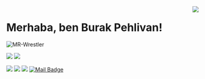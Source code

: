 <img align='right' src="https://github-readme-stats.vercel.app/api?username=MR-Wrestler&show_icons=true">

# Merhaba, ben Burak Pehlivan! 
<p align="left"> <img src="https://komarev.com/ghpvc/?username=MR-Wrestler" alt="MR-Wrestler" /> </p>

[![](https://img.shields.io/twitter/follow/MR-Wrestler?style=social)](https://www.twitter.com/MR.Wrestler)
[![](https://img.shields.io/github/followers/MR-Wrestler?style=social)](https://www.github.com/MR-Wrestler)


[![](https://img.shields.io/badge/twitter-%231DA1F2.svg?&style=for-the-badge&logo=twitter&logoColor=white)](https://www.twitter.com/MR.Wrestler)
[![](https://img.shields.io/badge/linkedin-%230077B5.svg?&style=for-the-badge&logo=linkedin&logoColor=white)](https://www.linkedin.com/in/burak-pehlivan/)
[![](https://img.shields.io/badge/instagram-%23E4405F.svg?&style=for-the-badge&logo=instagram&logoColor=white)](https://instagram.com/burakpehlivan.se)
[![Mail Badge](https://img.shields.io/badge/burakpehlivan2015@gmail.com-c14438?style=for-the-badge&logo=Gmail&logoColor=white&link=mailto:burakpehlivan2015@gmail.com)](mailto:burakpehlivan2015@gmail.com)


